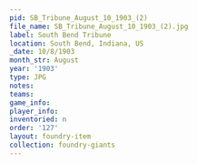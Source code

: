 ```yaml
---
pid: SB_Tribune_August_10_1903_(2)
file_name: SB_Tribune_August_10_1903_(2).jpg
label: South Bend Tribune
location: South Bend, Indiana, US
_date: 10/8/1903
month_str: August
year: '1903'
type: JPG
notes: 
teams: 
game_info: 
player_info: 
inventoried: n
order: '127'
layout: foundry-item
collection: foundry-giants
---
```

